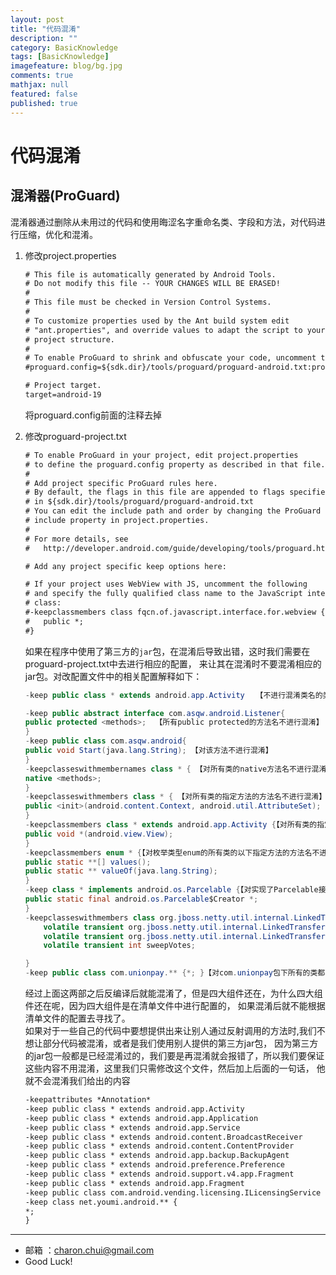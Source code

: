 ```yaml
---
layout: post
title: "代码混淆"
description: ""
category: BasicKnowledge
tags: [BasicKnowledge]
imagefeature: blog/bg.jpg
comments: true
mathjax: null
featured: false
published: true
---
```



代码混淆
===

混淆器(ProGuard)
---

混淆器通过删除从未用过的代码和使用晦涩名字重命名类、字段和方法，对代码进行压缩，优化和混淆。

1. 修改project.properties
	```xml
	# This file is automatically generated by Android Tools.
	# Do not modify this file -- YOUR CHANGES WILL BE ERASED!
	#
	# This file must be checked in Version Control Systems.
	#
	# To customize properties used by the Ant build system edit
	# "ant.properties", and override values to adapt the script to your
	# project structure.
	#
	# To enable ProGuard to shrink and obfuscate your code, uncomment this (available properties: sdk.dir, user.home):
	#proguard.config=${sdk.dir}/tools/proguard/proguard-android.txt:proguard-project.txt

	# Project target.
	target=android-19
	```
    将proguard.config前面的注释去掉

2. 修改proguard-project.txt
	```xml
	# To enable ProGuard in your project, edit project.properties
	# to define the proguard.config property as described in that file.
	#
	# Add project specific ProGuard rules here.
	# By default, the flags in this file are appended to flags specified
	# in ${sdk.dir}/tools/proguard/proguard-android.txt
	# You can edit the include path and order by changing the ProGuard
	# include property in project.properties.
	#
	# For more details, see
	#   http://developer.android.com/guide/developing/tools/proguard.html

	# Add any project specific keep options here:

	# If your project uses WebView with JS, uncomment the following
	# and specify the fully qualified class name to the JavaScript interface
	# class:
	#-keepclassmembers class fqcn.of.javascript.interface.for.webview {
	#   public *;
	#}
	```
    如果在程序中使用了第三方的`jar`包，在混淆后导致出错，这时我们需要在proguard-project.txt中去进行相应的配置，
	来让其在混淆时不要混淆相应的jar包。对改配置文件中的相关配置解释如下：
	```java
	-keep public class * extends android.app.Activity　　【不进行混淆类名的类，保持其原类名和包名】

	-keep public abstract interface com.asqw.android.Listener{
	public protected <methods>;  【所有public protected的方法名不进行混淆】
	}
	-keep public class com.asqw.android{
	public void Start(java.lang.String); 【对该方法不进行混淆】
	}
	-keepclasseswithmembernames class * { 【对所有类的native方法名不进行混淆】
	native <methods>;
	}
	-keepclasseswithmembers class * { 【对所有类的指定方法的方法名不进行混淆】
	public <init>(android.content.Context, android.util.AttributeSet);
	}
	-keepclassmembers class * extends android.app.Activity {【对所有类的指定方法的方法名不进行混淆】
	public void *(android.view.View);
	}
	-keepclassmembers enum * {【对枚举类型enum的所有类的以下指定方法的方法名不进行混淆】
	public static **[] values();
	public static ** valueOf(java.lang.String);
	}
	-keep class * implements android.os.Parcelable {【对实现了Parcelable接口的所有类的类名不进行混淆，对其成员变量为Parcelable$Creator类型的成员变量的变量名不进行混淆】
	public static final android.os.Parcelable$Creator *;
	}
	-keepclasseswithmembers class org.jboss.netty.util.internal.LinkedTransferQueue {【对指定类的指定变量的变量名不进行混淆】
		volatile transient org.jboss.netty.util.internal.LinkedTransferQueue$Node head;
		volatile transient org.jboss.netty.util.internal.LinkedTransferQueue$Node tail;
		volatile transient int sweepVotes;

	}
	-keep public class com.unionpay.** {*; }【对com.unionpay包下所有的类都不进行混淆，即不混淆类名，也不混淆方法名和变量名】
	```        

	经过上面这两部之后反编译后就能混淆了，但是四大组件还在，为什么四大组件还在呢，因为四大组件是在清单文件中进行配置的，
	如果混淆后就不能根据清单文件的配置去寻找了。     
	如果对于一些自己的代码中要想提供出来让别人通过反射调用的方法时,我们不想让部分代码被混淆，或者是我们使用别人提供的第三方jar包，
	因为第三方的jar包一般都是已经混淆过的，我们要是再混淆就会报错了，所以我们要保证这些内容不用混淆，这里我们只需修改这个文件，然后加上后面的一句话，
	他就不会混淆我们给出的内容    
	```xml
	-keepattributes *Annotation*          
	-keep public class * extends android.app.Activity
	-keep public class * extends android.app.Application
	-keep public class * extends android.app.Service
	-keep public class * extends android.content.BroadcastReceiver
	-keep public class * extends android.content.ContentProvider
	-keep public class * extends android.app.backup.BackupAgent
	-keep public class * extends android.preference.Preference
	-keep public class * extends android.support.v4.app.Fragment
	-keep public class * extends android.app.Fragment
	-keep public class com.android.vending.licensing.ILicensingService
	-keep class net.youmi.android.** {
	*;
	}
	```
	
---

- 邮箱 ：charon.chui@gmail.com  
- Good Luck! 

